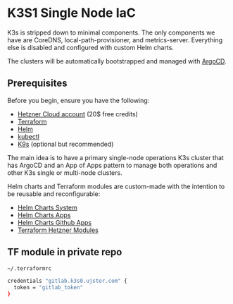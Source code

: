 # K3S1 Single Node IaC

K3s is stripped down to minimal components. The only components we have are CoreDNS, local-path-provisioner, and metrics-server. Everything else is disabled and configured with custom Helm charts.

The clusters will be automatically bootstrapped and managed with [ArgoCD](https://argo-cd.readthedocs.io/en/stable/).

## Prerequisites

Before you begin, ensure you have the following:

- [Hetzner Cloud account](https://hetzner.cloud/?ref=Ix9xCKNxJriM) (20$ free credits)
- [Terraform](https://www.terraform.io/downloads.html)
- [Helm](https://helm.sh/)
- [kubectl](https://kubernetes.io/docs/tasks/tools/install-kubectl-linux/)
- [K9s](https://k9scli.io/) (optional but recommended)

The main idea is to have a primary single-node operations K3s cluster that has ArgoCD and an App of Apps pattern to manage both operations and other K3s single or multi-node clusters.

Helm charts and Terraform modules are custom-made with the intention to be reusable and reconfigurable:

- [Helm Charts System](https://gitlab.k3s0.ujstor.com/devops/helm/system)
- [Helm Charts Apps](https://gitlab.k3s0.ujstor.com/devops/helm/apps)
- [Helm Charts Github Apps](https://gitlab.k3s0.ujstor.com/devops/helm/github-apps)
- [Terraform Hetzner Modules](https://gitlab.k3s0.ujstor.com/devops/terraform/terraform-hetzner-modules)

## TF module in private repo

```bash
~/.terraformrc

credentials "gitlab.k3s0.ujstor.com" {
  token = "gitlab_token"
}
```
